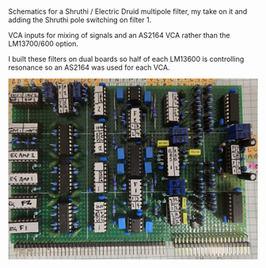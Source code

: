 Schematics for a Shruthi / Electric Druid multipole filter, my take on it and adding the Shruthi pole switching on filter 1. 

VCA inputs for mixing of signals and an AS2164 VCA rather than the LM13700/600 option.

I built these filters on dual boards so half of each LM13600 is controlling resonance so an AS2164 was used for each VCA.

![Synth](dual_filter.jpg)
